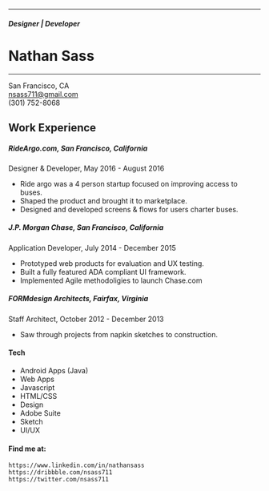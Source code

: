 ***
##### Designer | Developer
# Nathan Sass  
***
San Francisco, CA  
nsass711@gmail.com  
(301) 752-8068

## Work Experience
##### RideArgo.com, San Francisco, California
Designer & Developer, May 2016 - August 2016
- Ride argo was a 4 person startup focused on improving access to buses.  
- Shaped the product and brought it to marketplace.  
- Designed and developed screens & flows for users charter buses.

##### J.P. Morgan Chase, San Francisco, California
Application Developer,  July 2014 - December 2015
- Prototyped web products for evaluation and UX testing.
- Built a fully featured ADA compliant UI framework.
- Implemented Agile methodoligies to launch Chase.com

##### FORMdesign Architects, Fairfax, Virginia
Staff Architect, October 2012 - December 2013
- Saw through projects from napkin sketches to construction.

#### Tech
 - Android Apps (Java)
 - Web Apps
 - Javascript
 - HTML/CSS
 - Design
 - Adobe Suite
 - Sketch
 - UI/UX



#### Find me at:
```
https://www.linkedin.com/in/nathansass  
https://dribbble.com/nsass711  
https://twitter.com/nsass711
```
